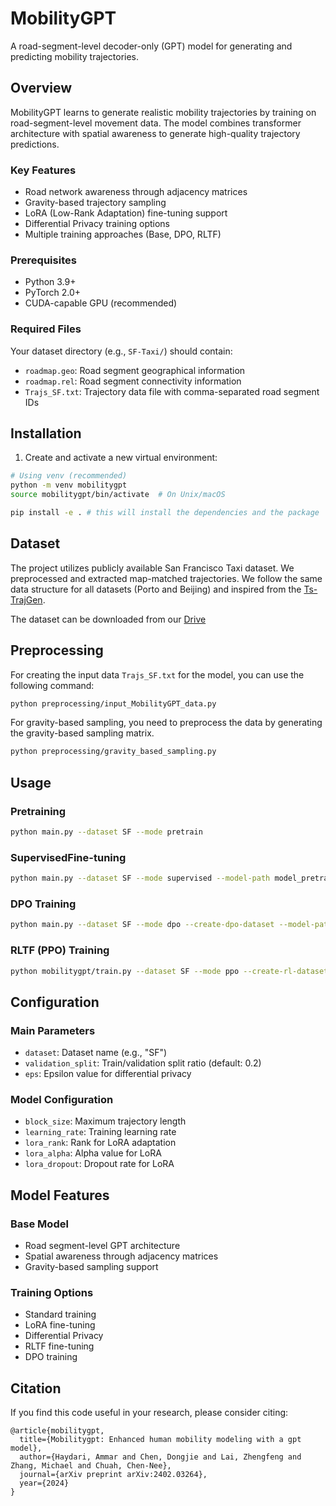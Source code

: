 # MobilityGPT

A road-segment-level decoder-only (GPT) model for generating and predicting mobility trajectories.

## Overview

MobilityGPT learns to generate realistic mobility trajectories by training on road-segment-level movement data. The model combines transformer architecture with spatial awareness to generate high-quality trajectory predictions.

### Key Features
- Road network awareness through adjacency matrices
- Gravity-based trajectory sampling
- LoRA (Low-Rank Adaptation) fine-tuning support
- Differential Privacy training options
- Multiple training approaches (Base, DPO, RLTF)

### Prerequisites
- Python 3.9+
- PyTorch 2.0+
- CUDA-capable GPU (recommended)

### Required Files
Your dataset directory (e.g., `SF-Taxi/`) should contain:
- `roadmap.geo`: Road segment geographical information
- `roadmap.rel`: Road segment connectivity information
- `Trajs_SF.txt`: Trajectory data file with comma-separated road segment IDs

## Installation

1. Create and activate a new virtual environment:
```bash
# Using venv (recommended)
python -m venv mobilitygpt
source mobilitygpt/bin/activate  # On Unix/macOS

pip install -e . # this will install the dependencies and the package
```

## Dataset

The project utilizes publicly available San Francisco Taxi dataset. We preprocessed and extracted map-matched trajectories. We follow the same data structure for all datasets (Porto and Beijing) and inspired from the [Ts-TrajGen](https://github.com/WenMellors/TS-TrajGen).

The dataset can be downloaded from  our [Drive](https://drive.google.com/drive/folders/1jgm3-joMt15zGIbXo85UUhm8rrf47Kc6?usp=sharing)

## Preprocessing


For creating the input data `Trajs_SF.txt` for the model, you can use the following command:
```bash
python preprocessing/input_MobilityGPT_data.py
```

For gravity-based sampling, you need to preprocess the data by generating the gravity-based sampling matrix.

```bash
python preprocessing/gravity_based_sampling.py
```


## Usage

### Pretraining

```bash
python main.py --dataset SF --mode pretrain
```

### SupervisedFine-tuning

```bash
python main.py --dataset SF --mode supervised --model-path model_pretrain
```

### DPO Training
```bash
python main.py --dataset SF --mode dpo --create-dpo-dataset --model-path model_supervised
```

### RLTF (PPO) Training

```bash
python mobilitygpt/train.py --dataset SF --mode ppo --create-rl-dataset --model-path model_supervised
```

## Configuration

### Main Parameters
- `dataset`: Dataset name (e.g., "SF")
- `validation_split`: Train/validation split ratio (default: 0.2)
- `eps`: Epsilon value for differential privacy

### Model Configuration
- `block_size`: Maximum trajectory length
- `learning_rate`: Training learning rate
- `lora_rank`: Rank for LoRA adaptation
- `lora_alpha`: Alpha value for LoRA
- `lora_dropout`: Dropout rate for LoRA

## Model Features

### Base Model
- Road segment-level GPT architecture
- Spatial awareness through adjacency matrices
- Gravity-based sampling support

### Training Options
- Standard training
- LoRA fine-tuning
- Differential Privacy
- RLTF fine-tuning
- DPO training


## Citation

If you find this code useful in your research, please consider citing:

```
@article{mobilitygpt,
  title={Mobilitygpt: Enhanced human mobility modeling with a gpt model},
  author={Haydari, Ammar and Chen, Dongjie and Lai, Zhengfeng and Zhang, Michael and Chuah, Chen-Nee},
  journal={arXiv preprint arXiv:2402.03264},
  year={2024}
}
```

